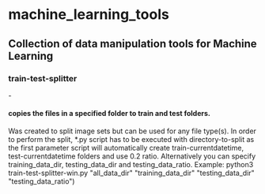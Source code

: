 <h1>machine_learning_tools</h1>

<h2>Collection of data manipulation tools for Machine Learning</h2>

<h3>train-test-splitter</h3> - <h4>copies the files in a specified folder to train and test folders.</h4> 
    Was created to split image sets but can be used for any file type(s). 
    In order to perform the split, *.py script has to be executed with directory-to-split as the first parameter script will automatically     create train-currentdatetime, test-currentdatetime folders and use 0.2 ratio. 
    Alternatively you can specify training_data_dir, testing_data_dir and testing_data_ratio. Example:
    python3 train-test-splitter-win.py "all_data_dir" "training_data_dir" "testing_data_dir" "testing_data_ratio")

